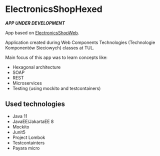 # ElectronicsShopHexed
***APP UNDER DEVELOPMENT***

App based on [ElectronicsShopWeb](https://github.com/pantczak/ElectronicsShopWeb).

Application created during Web Components Technologies (Technologie Komponentów Sieciowych) classes at TUL. 

Main focus of this app was to learn concepts like:
* Hexagonal architecture
* SOAP
* REST
* Microservices
* Testing (using mockito and testcontainers)

## Used technologies
* Java 11
* JavaEE/JakartaEE 8
* Mockito
* Junit5
* Project Lombok
* Testcontainters
* Payara micro
